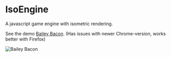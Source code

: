 IsoEngine
=========

A javascript game engine with isometric rendering.

See the demo [Bailey Bacon](http://teuz.se/projekt/baileybacon/).
(Has issues with newer Chrome-version, works better with Firefox)

<img src="http://www.teuz.se/images/baileybacon-1.png" alt="Bailey Bacon" style="max-width: 300px">
